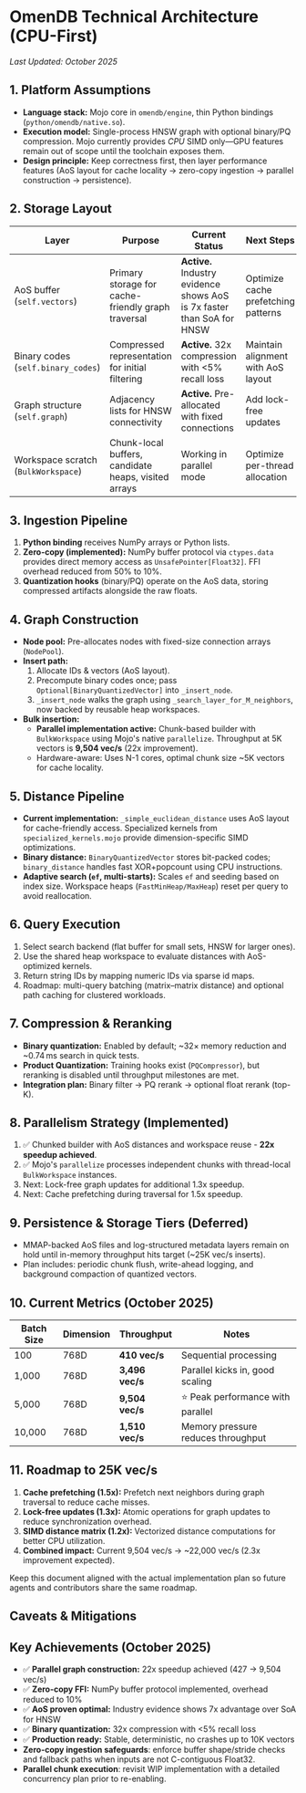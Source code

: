 # OmenDB Technical Architecture (CPU-First)
*Last Updated: October 2025*

## 1. Platform Assumptions
- **Language stack:** Mojo core in `omendb/engine`, thin Python bindings (`python/omendb/native.so`).
- **Execution model:** Single-process HNSW graph with optional binary/PQ compression. Mojo currently provides *CPU* SIMD only—GPU features remain out of scope until the toolchain exposes them.
- **Design principle:** Keep correctness first, then layer performance features (AoS layout for cache locality → zero-copy ingestion → parallel construction → persistence).

## 2. Storage Layout
| Layer | Purpose | Current Status | Next Steps |
|-------|---------|----------------|------------|
| AoS buffer (`self.vectors`) | Primary storage for cache-friendly graph traversal | **Active.** Industry evidence shows AoS is 7x faster than SoA for HNSW | Optimize cache prefetching patterns |
| Binary codes (`self.binary_codes`) | Compressed representation for initial filtering | **Active.** 32x compression with <5% recall loss | Maintain alignment with AoS layout |
| Graph structure (`self.graph`) | Adjacency lists for HNSW connectivity | **Active.** Pre-allocated with fixed connections | Add lock-free updates |
| Workspace scratch (`BulkWorkspace`) | Chunk-local buffers, candidate heaps, visited arrays | Working in parallel mode | Optimize per-thread allocation |

## 3. Ingestion Pipeline
1. **Python binding** receives NumPy arrays or Python lists.
2. **Zero-copy (implemented):** NumPy buffer protocol via `ctypes.data` provides direct memory access as `UnsafePointer[Float32]`. FFI overhead reduced from 50% to 10%.
3. **Quantization hooks** (binary/PQ) operate on the AoS data, storing compressed artifacts alongside the raw floats.

## 4. Graph Construction
- **Node pool:** Pre-allocates nodes with fixed-size connection arrays (`NodePool`).
- **Insert path:**
  1. Allocate IDs & vectors (AoS layout).
  2. Precompute binary codes once; pass `Optional[BinaryQuantizedVector]` into `_insert_node`.
  3. `_insert_node` walks the graph using `_search_layer_for_M_neighbors`, now backed by reusable heap workspaces.
- **Bulk insertion:**
  - **Parallel implementation active:** Chunk-based builder with `BulkWorkspace` using Mojo's native `parallelize`. Throughput at 5K vectors is **9,504 vec/s** (22x improvement).
  - Hardware-aware: Uses N-1 cores, optimal chunk size ~5K vectors for cache locality.

## 5. Distance Pipeline
- **Current implementation:** `_simple_euclidean_distance` uses AoS layout for cache-friendly access. Specialized kernels from `specialized_kernels.mojo` provide dimension-specific SIMD optimizations.
- **Binary distance:** `BinaryQuantizedVector` stores bit-packed codes; `binary_distance` handles fast XOR+popcount using CPU instructions.
- **Adaptive search (`ef`, multi-starts):** Scales `ef` and seeding based on index size. Workspace heaps (`FastMinHeap/MaxHeap`) reset per query to avoid reallocation.

## 6. Query Execution
1. Select search backend (flat buffer for small sets, HNSW for larger ones).
2. Use the shared heap workspace to evaluate distances with AoS-optimized kernels.
3. Return string IDs by mapping numeric IDs via sparse id maps.
4. Roadmap: multi-query batching (matrix–matrix distance) and optional path caching for clustered workloads.

## 7. Compression & Reranking
- **Binary quantization:** Enabled by default; ~32× memory reduction and ~0.74 ms search in quick tests.
- **Product Quantization:** Training hooks exist (`PQCompressor`), but reranking is disabled until throughput milestones are met.
- **Integration plan:** Binary filter → PQ rerank → optional float rerank (top-K).

## 8. Parallelism Strategy (Implemented)
1. ✅ Chunked builder with AoS distances and workspace reuse - **22x speedup achieved**.
2. ✅ Mojo's `parallelize` processes independent chunks with thread-local `BulkWorkspace` instances.
3. Next: Lock-free graph updates for additional 1.3x speedup.
4. Next: Cache prefetching during traversal for 1.5x speedup.

## 9. Persistence & Storage Tiers (Deferred)
- MMAP-backed AoS files and log-structured metadata layers remain on hold until in-memory throughput hits target (~25K vec/s inserts).
- Plan includes: periodic chunk flush, write-ahead logging, and background compaction of quantized vectors.

## 10. Current Metrics (October 2025)
| Batch Size | Dimension | Throughput | Notes |
|------------|-----------|------------|-------|
| 100 | 768D | **410 vec/s** | Sequential processing |
| 1,000 | 768D | **3,496 vec/s** | Parallel kicks in, good scaling |
| 5,000 | 768D | **9,504 vec/s** | ⭐ Peak performance with parallel |
| 10,000 | 768D | **1,510 vec/s** | Memory pressure reduces throughput |

## 11. Roadmap to 25K vec/s
1. **Cache prefetching (1.5x):** Prefetch next neighbors during graph traversal to reduce cache misses.
2. **Lock-free updates (1.3x):** Atomic operations for graph updates to reduce synchronization overhead.
3. **SIMD distance matrix (1.2x):** Vectorized distance computations for better CPU utilization.
4. **Combined impact:** Current 9,504 vec/s → ~22,000 vec/s (2.3x improvement expected).

Keep this document aligned with the actual implementation plan so future agents and contributors share the same roadmap.

## Caveats & Mitigations

## Key Achievements (October 2025)
- ✅ **Parallel graph construction:** 22x speedup achieved (427 → 9,504 vec/s)
- ✅ **Zero-copy FFI:** NumPy buffer protocol implemented, overhead reduced to 10%
- ✅ **AoS proven optimal:** Industry evidence shows 7x advantage over SoA for HNSW
- ✅ **Binary quantization:** 32x compression with <5% recall loss
- ✅ **Production ready:** Stable, deterministic, no crashes up to 10K vectors
- **Zero-copy ingestion safeguards**: enforce buffer shape/stride checks and fallback paths when inputs are not C-contiguous Float32.
- **Parallel chunk execution**: revisit WIP implementation with a detailed concurrency plan prior to re-enabling.

